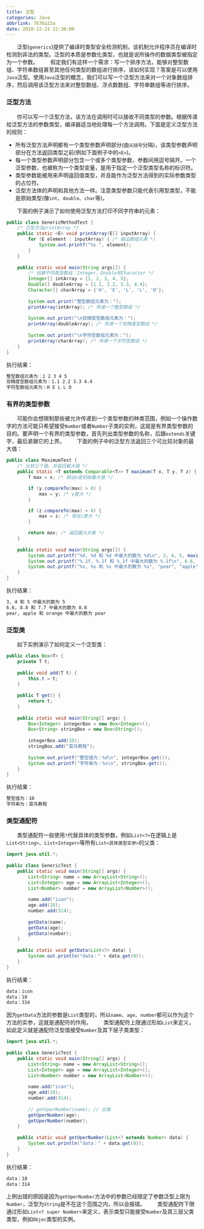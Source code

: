 ```yaml
---
title: 泛型
categories: Java
abbrlink: 7678a22a
date: 2018-12-23 22:38:09
---
```

&emsp;&emsp;泛型(`generics`)提供了编译时类型安全检测机制，该机制允许程序员在编译时检测到非法的类型。泛型的本质是参数化类型，也就是说所操作的数据类型被指定为一个参数。
&emsp;&emsp;假定我们有这样一个需求：写一个排序方法，能够对整型数组、字符串数组甚至其他任何类型的数组进行排序，该如何实现？答案是可以使用`Java`泛型。使用`Java`泛型的概念，我们可以写一个泛型方法来对一个对象数组排序，然后调用该泛型方法来对整型数组、浮点数数组、字符串数组等进行排序。

### 泛型方法

&emsp;&emsp;你可以写一个泛型方法，该方法在调用时可以接收不同类型的参数。根据传递给泛型方法的参数类型，编译器适当地处理每一个方法调用。下面是定义泛型方法的规则：

- 所有泛型方法声明都有一个类型参数声明部分(由`尖括号`分隔)，该类型参数声明部分在方法返回类型之前(例如下面例子中的`<E>`)。
- 每一个类型参数声明部分包含一个或多个类型参数，参数间用逗号隔开。一个泛型参数，也被称为一个类型变量，是用于指定一个泛型类型名称的标识符。
- 类型参数能被用来声明返回值类型，并且能作为泛型方法得到的实际参数类型的占位符。
- 泛型方法体的声明和其他方法一样。注意类型参数只能代表引用型类型，不能是原始类型(像`int`、`double`、`char`等)。

&emsp;&emsp;下面的例子演示了如何使用泛型方法打印不同字符串的元素：

``` java
public class GenericMethodTest {
    /* 泛型方法printArray */
    public static <E> void printArray(E[] inputArray) {
        for (E element : inputArray) { /* 输出数组元素 */
            System.out.printf("%s ", element);
        }
    }
​
    public static void main(String args[]) {
        /* 创建不同类型数组：Integer、Double和Character */
        Integer[] intArray = {1, 2, 3, 4, 5};
        Double[] doubleArray = {1.1, 2.2, 3.3, 4.4};
        Character[] charArray = {'H', 'E', 'L', 'L', 'O'};
​
        System.out.print("整型数组元素为：");
        printArray(intArray); /* 传递一个整型数组 */
​
        System.out.print("\n双精度型数组元素为：");
        printArray(doubleArray); /* 传递一个双精度型数组 */
​
        System.out.print("\n字符型数组元素为：");
        printArray(charArray); /* 传递一个字符型数组 */
    }
}
```

执行结果：

``` bash
整型数组元素为：1 2 3 4 5
双精度型数组元素为：1.1 2.2 3.3 4.4
字符型数组元素为：H E L L O
```

### 有界的类型参数

&emsp;&emsp;可能你会想限制那些被允许传递到一个类型参数的种类范围，例如一个操作数字的方法可能只希望接受`Number`或者`Number`子类的实例，这就是有界类型参数的目的。要声明一个有界的类型参数，首先列出类型参数的名称，后跟`extends`关键字，最后紧跟它的上界。
&emsp;&emsp;下面的例子中的泛型方法返回三个可比较对象的最大值：

``` java
public class MaximumTest {
    /* 比较三个值，并返回最大值 */
    public static <T extends Comparable<T>> T maximum(T x, T y, T z) {
        T max = x; /* 假设x是初始最大值 */

        if (y.compareTo(max) > 0) {
            max = y; /* y更大 */
        }

        if (z.compareTo(max) > 0) {
            max = z; /* 现在z更大 */
        }

        return max; /* 返回最大对象 */
    }
​
    public static void main(String args[]) {
        System.out.printf("%d, %d 和 %d 中最大的数为 %d\n", 3, 4, 5, maximum(3, 4, 5));
        System.out.printf("%.1f, %.1f 和 %.1f 中最大的数为 %.1f\n", 6.6, 8.8, 7.7, maximum(6.6, 8.8, 7.7));
        System.out.printf("%s, %s 和 %s 中最大的数为 %s", "pear", "apple", "orange", maximum("pear", "apple", "orange"));
    }
}
```

执行结果：

``` bash
3, 4 和 5 中最大的数为 5
6.6, 8.8 和 7.7 中最大的数为 8.8
pear, apple 和 orange 中最大的数为 pear
```

### 泛型类

&emsp;&emsp;如下实例演示了如何定义一个泛型类：

``` java
public class Box<T> {
    private T t;
​
    public void add(T t) {
        this.t = t;
    }
​
    public T get() {
        return t;
    }
​
    public static void main(String[] args) {
        Box<Integer> integerBox = new Box<Integer>();
        Box<String> stringBox = new Box<String>();
​
        integerBox.add(10);
        stringBox.add("菜鸟教程");
​
        System.out.printf("整型值为：%d\n", integerBox.get());
        System.out.printf("字符串为：%s\n", stringBox.get());
    }
}
```

执行结果：

``` bash
整型值为：10
字符串为：菜鸟教程
```

### 类型通配符

&emsp;&emsp;类型通配符一般使用`?`代替具体的类型参数，例如`List<?>`在逻辑上是`List<String>`、`List<Integer>`等所有`List<具体类型实参>`的父类：

``` java
import java.util.*;
​
public class GenericTest {
    public static void main(String[] args) {
        List<String> name = new ArrayList<String>();
        List<Integer> age = new ArrayList<Integer>();
        List<Number> number = new ArrayList<Number>();
​
        name.add("icon");
        age.add(18);
        number.add(314);
​
        getData(name);
        getData(age);
        getData(number);
    }
​
    public static void getData(List<?> data) {
        System.out.println("data：" + data.get(0));
    }
}
```

执行结果：

``` bash
data：icon
data：18
data：314
```

因为`getData`方法的参数是`List`类型的，所以`name`、`age`、`number`都可以作为这个方法的实参，这就是通配符的作用。
&emsp;&emsp;类型通配符上限通过形如`List`来定义，如此定义就是通配符泛型值接受`Number`及其下层子类类型：

``` java
import java.util.*;
​
public class GenericTest {
    public static void main(String[] args) {
        List<String> name = new ArrayList<String>();
        List<Integer> age = new ArrayList<Integer>();
        List<Number> number = new ArrayList<Number>();
​
        name.add("icon");
        age.add(18);
        number.add(314);
​
        // getUperNumber(name); // 出错
        getUperNumber(age);
        getUperNumber(number);
    }
​
    public static void getUperNumber(List<? extends Number> data) {
        System.out.println("data：" + data.get(0));
    }
}
```

执行结果：

``` bash
data：18
data：314
```

上例出错的原因是因为`getUperNumber`方法中的参数已经限定了参数泛型上限为`Number`，泛型为`String`是不在这个范围之内，所以会报错。
&emsp;&emsp;类型通配符下限通过形如`List<? super Number>`来定义，表示类型只能接受`Number`及其三层父类类型，例如`Objec`类型的实例。
